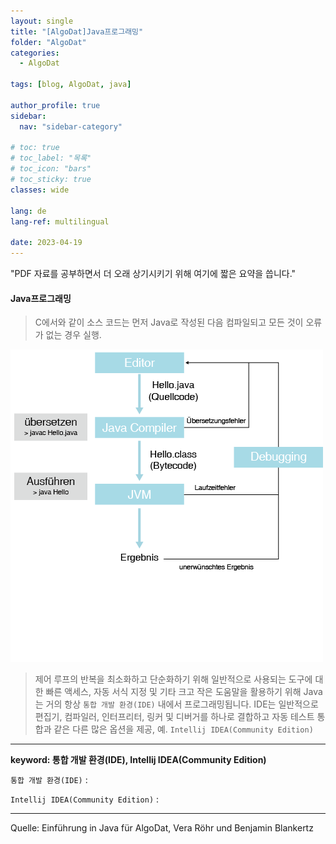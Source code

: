 ```yaml
---
layout: single
title: "[AlgoDat]Java프로그래밍"
folder: "AlgoDat"
categories:
  - AlgoDat

tags: [blog, AlgoDat, java]

author_profile: true
sidebar:
  nav: "sidebar-category"

# toc: true
# toc_label: "목록"
# toc_icon: "bars"
# toc_sticky: true
classes: wide

lang: de
lang-ref: multilingual

date: 2023-04-19
---
```


"PDF 자료를 공부하면서 더 오래 상기시키기 위해 여기에 짧은 요약을 씁니다."

#### Java프로그래밍

> C에서와 같이 소스 코드는 먼저 Java로 작성된 다음 컴파일되고 모든 것이 오류가 없는 경우 실행.

<img src="https://github.com/Sehoon1207/sehoon1207.github.io/blob/main/_posts/img/1.1_ablauf_des_Programmierens%20in%20Java.png?raw=true" width="500px">

> 제어 루프의 반복을 최소화하고 단순화하기 위해 일반적으로 사용되는 도구에 대한 빠른 액세스, 자동 서식 지정 및 기타 크고 작은 도움말을 활용하기 위해 Java는 거의 항상 `통합 개발 환경(IDE)` 내에서 프로그래밍됩니다.
> IDE는 일반적으로 편집기, 컴파일러, 인터프리터, 링커 및 디버거를 하나로 결합하고 자동 테스트 통합과 같은 다른 많은 옵션을 제공, 예. `Intellij IDEA(Community Edition)`

---

**keyword: 통합 개발 환경(IDE), Intellij IDEA(Community Edition)**

`통합 개발 환경(IDE)` :

`Intellij IDEA(Community Edition)` :

---

Quelle: Einführung in Java für AlgoDat, Vera Röhr und Benjamin Blankertz
